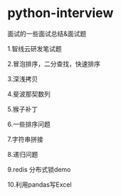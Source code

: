 # python-interview
面试的一些面试总结&amp;面试题


1.智线云研发笔试题

2.冒泡排序，二分查找，快速排序

3.深浅拷贝

4.斐波那契数列

5.猴子补丁

6.一些排序问题

7.字符串拼接

8.递归问题

9.redis 分布式锁demo

10.利用pandas写Excel